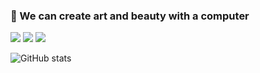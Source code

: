### 🎨  We can create art and beauty with a computer
![](https://img.shields.io/badge/-Java-orange?logo=Java&style=plastic)
![](https://img.shields.io/badge/-SQL-orange?logo=SQL&style=plastic)
![](https://img.shields.io/badge/-Python-orange?logo=Python&style=plastic)

![GitHub stats](https://github-readme-stats.vercel.app/api?username=NorthShip)
